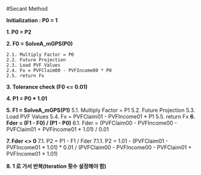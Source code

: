 #Secant Method

**Initialization : P0 = 1**

**1. P0 = P2**

**2. F0 = SolveA_mGPS(P0)**

	2.1. Multiply Factor = P0
	2.2. Future Projection
	2.3. Load PVF Values
	2.4. Fx = PVFClaim00 - PVFIncome00 * P0
	2.5. return Fx

**3. Tolerance check (F0 <= 0.01)**

**4. P1 = P0 * 1.01**

**5. F1 = SolveA_mGPS(P1)**
	5.1. Multiply Factor = P1
	5.2. Future Projection
	5.3. Load PVF Values
	5.4. Fx = PVFClaim01 - PVFIncome01 * P1
	5.5. return Fx
**6. Fder = (F1 - F0) / (P1 - P0)**
	6.1. Fder = (PVFClaim00 - PVFIncome00 - PVFClaim01 + PVFIncome01 * 1.01) / 0.01

**7. Fder <> 0**
	7.1. P2 = P1 - F1 / Fder
		7.1.1. P2 = 1.01 - (PVFClaim01 - PVFIncome01 * 1.01) * 0.01 / (PVFClaim00 - PVFIncome00 - PVFClaim01 + PVFIncome01 * 1.01)

**8. 1 로 가서 반복(Iteration 횟수 설정해야 함)**
